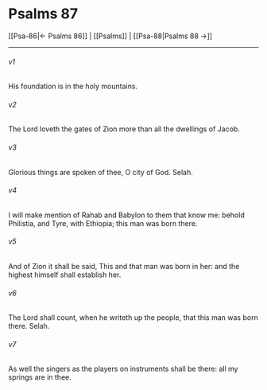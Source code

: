 # Psalms 87

[[Psa-86|← Psalms 86]] | [[Psalms]] | [[Psa-88|Psalms 88 →]]
***

###### v1
His foundation is in the holy mountains.
###### v2
The Lord loveth the gates of Zion more than all the dwellings of Jacob.
###### v3
Glorious things are spoken of thee, O city of God. Selah.
###### v4
I will make mention of Rahab and Babylon to them that know me: behold Philistia, and Tyre, with Ethiopia; this man was born there.
###### v5
And of Zion it shall be said, This and that man was born in her: and the highest himself shall establish her.
###### v6
The Lord shall count, when he writeth up the people, that this man was born there. Selah.
###### v7
As well the singers as the players on instruments shall be there: all my springs are in thee. 
